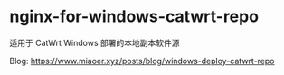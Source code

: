 <!--
 * @Author: 喵二
 * @Date: 2024-07-04 23:28:22
 * @LastEditors: 喵二
 * @LastEditTime: 2024-07-04 23:29:31
 * @FilePath: \undefinedd:\ls\nginx-for-windows-catwrt-repo\README.md
-->
# nginx-for-windows-catwrt-repo
适用于 CatWrt Windows 部署的本地副本软件源

Blog: https://www.miaoer.xyz/posts/blog/windows-deploy-catwrt-repo
